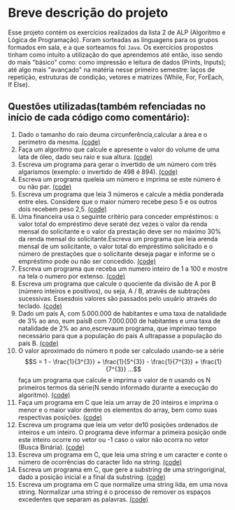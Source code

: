 # Breve descrição do projeto
Esse projeto contém os exercícios realizados da lista 2 de ALP (Algoritmo e Lógica de Programação).
Foram sorteadas as linguagens para os grupos formados em sala, e a que sorteamos foi `Java`.
Os exercícios propostos tinham como intuito a utilização do que aprendemos até então, isso sendo do mais "básico" como: como impressão e leitura de dados (Prints, Inputs); até algo mais "avançado" na matéria nesse primeiro semestre: laços de repetição, estruturas de condição, vetores e matrizes (While, For, ForEach, If Else).

## Questões utilizadas(também refenciadas no início de cada código como comentário):
1. Dado o tamanho do raio deuma circunferência,calcular a área e o perímetro da mesma. [(code)](https://github.com/Guilherme-Soares-Sousa/Lista-de-exercicios-2/blob/master/src/exercicio3.java)
2. Faça um algoritmo que calcule e apresente o valor do volume de uma lata de óleo, dado seu raio e sua altura. [(code)](https://github.com/Guilherme-Soares-Sousa/Lista-de-exercicios-2/blob/master/src/exercicio9.java)
3. Escreva  um  programa  para  gerar  o  invertido  de  um  número  com  três  algarismos (exemplo: o invertido de 498 é 894). [(code)](https://github.com/Guilherme-Soares-Sousa/Lista-de-exercicios-2/blob/master/src/exercicio16.java)
4. Escreva um programa queleia um número e imprima se este número é ou não par. [(code)](https://github.com/Guilherme-Soares-Sousa/Lista-de-exercicios-2/blob/master/src/exercicio23.java)
5. Escreva  um  programa  que  leia  3  números  e  calcule  a  média  ponderada  entre  eles. Considere que o maior número recebe peso 5 e os outros dois recebem peso 2,5. [(code)](https://github.com/Guilherme-Soares-Sousa/Lista-de-exercicios-2/blob/master/src/exercicio27.java)
6. Uma  financeira  usa  o  seguinte  critério  para  conceder  empréstimos: o  valor  total  do empréstimo  deve  seraté  dez  vezes o  valor  da  renda  mensal  do  solicitante e  o  valor  da prestação deve ser no máximo 30% da renda mensal do solicitante.Escreva um programa que  leia  arenda  mensal  de um solicitante,  o valor  total  do  empréstimo  solicitado  e  o número de prestações que o solicitante deseja pagar e informe se o empréstimo pode ou não ser concedido. [(code)](https://github.com/Guilherme-Soares-Sousa/Lista-de-exercicios-2/blob/master/src/exercicio34.java)
7. Escreva  um  programa  que  receba  um  numero  inteiro  de  1  a 100  e  mostre  na  tela  o numero por extenso. [(code)](https://github.com/Guilherme-Soares-Sousa/Lista-de-exercicios-2/blob/master/src/exercicio40.java)
8. Escreva um programa que calcule o quociente da divisão de A por B (número inteiros e positivos),  ou  seja,  A  /  B,  através  de  subtrações  sucessivas.  Essesdois  valores  são passados pelo usuário através do teclado. [(code)](https://github.com/Guilherme-Soares-Sousa/Lista-de-exercicios-2/blob/master/src/exercicio46.java)
9. Dado um país A, com 5.000.000 de habitantes e uma taxa de natalidade de 3% ao ano, eum paísB com 7.000.000 de habitantes e uma taxa de natalidade de 2% ao ano,escrevaum programa, que imprimao tempo necessário para que a população do país A ultrapasse a população do país B. [(code)](https://github.com/Guilherme-Soares-Sousa/Lista-de-exercicios-2/blob/master/src/exercicio53.java)
10. O valor aproximado do número π pode ser calculado usando-se a série
$$S = 1 - \frac{1}{3^{3}} + \frac{1}{5^{3}} - \frac{1}{7^{3}} + \frac{1}{7^{3}} ...$$
faça um programa que calcule e imprima o valor de π usando os N primeiros termos da série(N sendo informado durante a execução do algoritmo). [(code)](https://github.com/Guilherme-Soares-Sousa/Lista-de-exercicios-2/blob/master/src/exercicio58.java)
11. Faça um programa em C que leia um array de 20 inteiros e imprima o menor e o maior valor dentre os elementos do array, bem como suas respectivas posições. [(code)](https://github.com/Guilherme-Soares-Sousa/Lista-de-exercicios-2/blob/master/src/exercicio65.java)
12. Escreva  um  programa  que  leia  um  vetor  de10  posições  ordenados  de  inteiros  e  um inteiro. O programa deve informar a primeira posição onde este inteiro ocorre no vetor ou -1 caso o valor não ocorra no vetor (Busca Binária). [(code)](https://github.com/Guilherme-Soares-Sousa/Lista-de-exercicios-2/blob/master/src/exercicio72.java)
13. Escreva  um  programa  em  C,  que  leia  uma  string  e  um  caracter  e  conte  o  número  de ocorrências do caracter lido na string. [(code)](https://github.com/Guilherme-Soares-Sousa/Lista-de-exercicios-2/blob/master/src/exercicio78.java)
14. Escreva um programa em C, que gere a substring de uma stringoriginal, dado a posição inicial e a final da substring. [(code)](https://github.com/Guilherme-Soares-Sousa/Lista-de-exercicios-2/blob/master/src/exercicio79.java)
15. Escreva  um  programa  em  C  que  normalize  uma  string  lida,  em  uma  nova  string. Normalizar  uma  string  é  o  processo  de  remover  os  espaços  excedentes  que  separam  as palavras. [(code)](https://github.com/Guilherme-Soares-Sousa/Lista-de-exercicios-2/blob/master/src/exercicio81.java)

